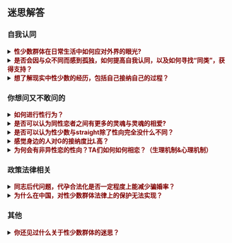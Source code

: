 ## 迷思解答

### 自我认同

<details><summary><b><font color="maroon">性少数群体在日常生活中如何应对外界的眼光?</font></b></summary>
<br/>
“关你屁事”和“关我屁事”。（C，跨性别女性，20岁）<br/><br/>

正常应对。（HL，女同性恋，23岁）<br/><br/>

和平常人一样，没什么区别。（FMG，男同性恋，19岁）<br/><br/>

看生活环境咯，开放包容的环境中罕有“外界的眼光”~（NM，女同性恋，？岁）<br/><br/>

无需过于在意，自己就是自己。（WT，男同性恋，21岁）<br/><br/>

“你好，我是双性恋！” - 用比别人还坦然的态度主动表达自己的性取向，化被动为主动，吓死别人，反而化解尴尬，从此来者不拒。如果自己觉得没鬼，那别人心里有鬼也不敢当面说你。（JS，双性恋，27岁）<br/><br/>

虽然自我接纳很重要, 认识到环境与文化中的歧视更主要。认识到歧视对自己的影响不是自怜。尽可能找到对自己接纳与支持的个人与群体。（MY，女同性恋，59岁）<br/><br/>

一般都是不向外界坦白身份，避免不必要的麻烦，借以保护自己。（L，女同性恋，21岁）<br/><br/>

who cares？（D，女同性恋，24岁）<br/><br/>

做真实的自己，不要管他人的想法（TY，女同性恋，29岁）<br/><br/>

这个问题其实更多是对自我认同程度的高低。如果对自我高度认同，自信度高的情况下，其实外界的眼光并不能影响内心的选择和自信。外界的眼光并不能影响一个真正坚定且人格独立完整的人。即使外界给到了不友善的反馈，也不会因此影响到自己的心态，因为这一些都是可以理解的。不友善、不理解，更多是因为不了解，认知不到位，那么也是这些所谓眼光也是可以被理解的，正因如此，我们才更需要完善自己，并且走出来，用科学且完整的认知来让更多人不了解的人知道并了解。<br/>
另外，如果所谓外界的眼光会一直影响到个人，并且认为外界一直是歧视的眼光，那其实更多的时候是内心对自己的接纳度不够，自信不够，从而导致会认为外界会投以“歧视”的眼光，事实上可能有时候是自己多想。<br/>
还有就是，同类和群体的力量与支持，无比重要。请不要孤军奋战，请记住，你并不孤独。（WJ，双性恋，30岁）<br/><br/>

提升自我认同，如果只是好奇可以跟对方普及一下，如果是不友好的眼光，通常是偏见，问题不在性少数，不用理会。性少数并不是什么特别的存在，左憋子在学校也会被老师说甚至强制纠正，胖一点也会有外界的眼光，穿得个性一点、有纹身等等也会被侧目，在一个都说普通话的地方说话有口音也会面对不同的眼光。人一生大概难免不会在某些时刻面对一些“眼光”，只是程度不同，性别身份作为自我认同的基础，大概会有些特殊的困难，但关键是自己要肯定自己，这才是面对“眼光”的基础。（R，性别酷儿泛性恋，49岁）<br/><br/>

我个人比较敏感只能自我消化或者跟身边知道自己情况的人吐槽下吧，有的人可以做到完全无视或者会将这种眼光转化为对自己的认同（例如别人可能是觉得自己好看啊才会多看看的之类的，我做不到hhhh）（K，跨性别男性，双性恋，19岁）<br/><br/>

各有各的办法，基本无招胜有招，只要不影响正常生活，就不会去做特别的事情。（GH，跨性别男性，喜欢女生，？岁）<br/><br/>

尽量不去过多在意旁人的无知，生活中也经常性地对异性恋规范和霸权(heteronormativity)进行反思。（WN，女同性恋，20岁）<br/><br/>

处于好奇心的事情就无视，收到侵犯不能妥协。（YK，性别酷儿，女同性恋，30岁）<br/><br/>
</details>


<details><summary><b><font color="maroon">是否会因与众不同而感到孤独，如何提高自我认同，以及如何寻找“同类”，获得支持？
</font></b></summary>
<br/>
不会觉得孤独，因为首先明白自己不是全世界60亿人中唯一一个不同，自己有同类，所以不孤独；其次是看过越多的书，懂了越多的东西，越知道如何与自己独处，所以所谓孤独就变成了哲学问题，那么不赘述。<br/>
如何提高自我认同？四多四少：多交流、多看书、多思考（多听、多看、多想、多说）少否定、少先入为主、少妄自菲薄、少妄自尊大。（WJ，双性恋，30岁）<br/><br/>

会。学习。学精神分析就看得通了。（FMG，男同性恋，19岁）<br/>

不会孤独。你想呀，每个人都是与众不同的。你喜欢吃香菜他不喜欢吃香菜，你喜欢穿长裤她喜欢穿小裙子，这些都是不同，没什么大不了的呀。豁达一些，一定要自我认同，你没错！至于寻找“同类”……据说是靠直觉……而且据我个人经验，确实可以靠直觉……（NM，女同性恋，？岁）<br/><br/>

孤独是会有，但有沙雕网友啊，自我认同只需要告诉自己“我当自己并没有什么错的”，LGBT博主下都是同类。（WT，男同性恋，21岁）<br/><br/>

自从意识到自己属于性少数以来，我的自我认同就非常好，不感到孤独，也因为与众不同而自豪，有些同类的特征会比较明显，所以能够看出来，对于好朋友的话不会隐瞒身份。（L，女同性恋，21岁）<br/><br/>

要认为自己是平常人，不需要特地去找去思考自己与他人的差异。（D，女同性恋，24岁）<br/><br/>

会孤独，通过网上亲友会认识同类（TY，女同性恋，29岁）<br/><br/>

会孤独的 也会迷茫 毕竟是性少数 在正常的社交环境里比较少遇见lgbt群体成员 哪怕真的遇见 也不代表能成为朋友或者有进一步发展 ；如何寻找同类的问题我也思考过 然后思考完之后我就各种尝试 从自我出柜 亲友出柜 写出柜文 参加亲友会 参加线下活动 到成为组织者 到以公益的角度来认识不同的人 都会觉得 啊 其实还是可以认识到朋友的哟；交友不能目的性太强 但是持之以恒 有点耐心 展示自己 接受别人 还是会慢慢找到好朋友 （跟异性恋交友一样的呀！（JS，双性恋，27岁）<br/><br/>

会的，多了解自己，了解什么是性少数，拓宽自己视野与建立多元的价值观，有条件的话可以寻求心里咨询等专业帮助。自我认同也是一个连续的过程，不是认同了就不会遇到问题。多接触社群，有很多公益组织，去参加活动，寻找同类，自然就有更多支持了。（R，性别酷儿泛性恋，49岁）<br/><br/>

会啊，之前在身边没有什么认识的跟自己一样的人（之前只有一个但是不在身边的，然后最近才认识了一些附近的朋友），提高自我认同的话，我个人做的还不够甚至可以说根本不行，现在对于自己的生理情况还是很不想认同的，内心情况勉强还行吧，如何寻找的话，社交软件呗，和参加一些公益组织，参加一些活动之类的。（K，跨性别男性，双性恋，19岁）<br/><br/>

与众不同不会使我们孤独，不被理解和尊重才会使人孤独，但一般只要能够接触到懂得尊重的个体，就不会单纯因为性少数身份而有专门的性少数孤独感。（话说当下不是流行人人都是一座孤岛么，孤独感普遍存在，而性少数一般不会是唯一直接原因。（GH，跨性别男性，喜欢女生，？岁）<br/><br/>

会。寻找同类最简单的方式是通过一些交友软件，比如rela等；获得支持的话可以多了解并接触一些当地的性少数平权NGO。（WN，女同性恋，20岁）<br/><br/>

可能通过阅读性别学的权威性资料找到自我合理性的理由。自我构建是基础。上网找关键字就能找到相关人群，如性少数，跨性别之类。（YK，性别酷儿，女同性恋，30岁）<br/><br/>
</details>


<details><summary><b><font color="maroon">想了解现实中性少数的经历，包括自己接纳自己的过程？</font></b></summary>  
<br/>
几乎每个人性少数在接纳自己这条路上，都走的极其漫长，荆棘遍布。因为本来认识自己、了解自己、接纳自己就是一个血淋淋的过程，更何况自己有着与社会期待不符合的性取向。从心理学上说，大多数可能都是先发现自己与他人的不同——恐惧——否定——尝试选择符合社会期待的行为——发现真实的自己——开始了解性少数知识——开始明白自己到底是怎么回事——开始慢慢接受自己——开始走出来，寻找同类——开始走出来，告诉其他人——基本接纳自己。这是一个可能的大多数的情况，但每个人毕竟经历不同、性格不同，因此也不一定尽数如此。（WJ，双性恋，30岁）<br/><br/>

是的。（FMG，男同性恋，19岁）<br/><br/>

我天生酷儿，如果不是小时候受到很多性骚扰的话，大概会是泛性恋吧。没什么自我接纳的过程，我生活的环境包容开放前卫~（NM，女同性恋，？岁）<br/><br/>

就拿我来说吧，我在高中之前重来没有怀疑过我的性取向，我的确会更加的关注男生，但当时我认为自己只是羡慕他们，希望融入他们（因为我小时候不是很自信）到了高中的时候我开始怀疑自己的性取向，并且和家长暗示了一下，或许是因为对LGBT的不了解（我之前真的很少接触到“同性恋”的讯息，更不要说LGBT）也或许是我仍然对自己抱有一丝幻想，所以我自认为自己是“双性恋”，等到了大学，接触了更多的信息后我常识性地参加了本地的同性恋亲友会的活动，从此以后我才开始正视自己。（WT，男同性恋，21岁）<br/><br/>

谈过一次恋爱，有两次暗恋。小时候以为只能男生和女生才能谈恋爱，一直希望自己是个男生，也曾试过把对暗恋对象的喜欢当作是朋友的喜欢，后来了解了之后，自我认同提高，从未因为自己的身份而有任何负面情绪，反而一直很自豪2333。（L，女同性恋，21岁）<br/><br/>

思想独立后这个问题就不是问题了。（D，女同性恋，24岁）<br/><br/>

从网上查找资料，自己学习知识，慢慢的就理解了。（TY，女同性恋，29岁）<br/><br/>

多去关注性少数公益组织的公众号，有很多个人故事分享的文章。参与活动，实际的接触性少数人群，了解ta们。每个性少数的经历都不一样，会有相似，但每个人的成长、生活环境不同，所以也没有什么自我认同的固定模式。还是要去多接触真人，带着同理心去了解真实的人，倾听ta的故事。（R，性别酷儿泛性恋，49岁）<br/><br/>

这个每个人的经历有相似的但也有每个人特有的，然后接不接纳自己其实也是看个人，我和我一个朋友（les）直到现在都不大能接纳自己。（详细点讲个人经历可能要打很多字了...）（K，跨性别男性，双性恋，19岁）<br/><br/>

自己上网找去（GH，跨性别男性，喜欢女生，？岁）<br/><br/>

这个就只能各自讲自己的故事了。（YK，性别酷儿，女同性恋，30岁）<br/><br/>
</details>

### 你想问又不敢问的

<details><summary><b><font color="maroon">如何进行性行为？
</font></b></summary>
<br/>
男性可以参考，手撸、口交，以及肛交（必须戴套）、借助器具。女性可以参考，口交、手指的外部刺激、手指的阴道刺激、借助器具。（WJ，双性恋，30岁）<br/><br/>

不大喜欢肛，更喜欢互相手淫。（FMG，男同性恋，19岁）<br/><br/>

啊，我觉得这个问题应该是针对同性恋的？同性恋的话除了阴道交应该都是可以的(人类性行为那么复杂我也没法穷举啊喂)(就只是器官区别而已啊2333)。跨性别的话我不是很清楚……抱歉啦。（NM，女同性恋，？岁）<br/><br/>

不好意思，目前没有过性行为。（WT，男同性恋，21岁）<br/><br/>

亲吻触碰抚摸，手和嘴唇，【其实还有很多【害羞】】（L，女同性恋，21岁）<br/><br/>

数数人身上有几个洞。（D，女同性恋，24岁）<br/><br/>

目前只看过les小黄片，期待有生之年可以实践一下什么是真的，什么只是直男导演幻想[害羞]。（JS，双性恋，27岁）<br/><br/>

人类发明的性行为方式不管ntxl还是ntxl理论上大部分都能做，有各种工具各种方法。（C，跨性别女性，20岁）<br/><br/>

性行为不只有男插入女，异性恋的性行为方式也不是只有单一一种。跟性伴侣商量，最重要是互相尊重与沟通不是吗？具体性行为方式可以自行搜索。（R，性别酷儿泛性恋，49岁）<br/><br/>

和异性恋一样的，没有阴茎也可以借助小道具啊。（K，跨性别男性，双性恋，19岁）<br/><br/>

只要具备性感受能力，就可以以各种方式进行性行为，具体可参考A片。性少数身份并不会让人失去性行为，也不会使人采取令人无法想象的方式进行性行为，多看A片长点姿势去吧。（GH，跨性别男性，喜欢女生，？岁）<br/><br/>

除了阴茎与阴道间的插入动作以外的任何挑动情欲的行为。（WN，女同性恋，20）<br/><br/>

安全的前提下用自己喜欢的方式就好，不能勉强自己。切记不要为了一时之欢而染病。（YK，性别酷儿，女同性恋，30岁）
<br/>
</details>

<details><summary><b><font color="maroon">是否可以认为同性恋者之间有更多的灵魂与灵魂的相爱?
</font></b></summary>
<br/>
其实同性恋与异性恋并无差别。可能有些是被漂亮的外表吸引，留存于有趣的灵魂；可能有些是被有趣的灵魂吸引，留存于相处的温情并沉迷于美妙的性爱。所以同性恋异性恋，都一样，可以 soulmate love，也可以 sexy love。不过可能与异性恋有一点最大的不同是，大多数同性恋，不愿意将就。和现代大多数相亲婚姻组成的经济共同体相比，更多的同性恋更愿意选择一个 soulmate 一起走过未来的人生。（WJ，双性恋，30岁）<br/><br/>

可以。（FMG，男同性恋，19岁）<br/><br/>

您是说柏拉图式？这个我还真不太清楚……抱歉……（NM，女同性恋，？岁）<br/><br/>

我个人不认同，同性也有性行为，所以性在爱情中的地位同性和异性应该没有太多的区别。（WT，男同性恋，21岁）<br/><br/>

不是。同性恋者与异性恋者之间唯一的差别在性取向。研究显示, 没有同性恋者作为一个群体, 没有其它任何普遍共性。同性恋人群就是异性恋人群的一个缩影。同性恋恋爱的多样性与异性恋的一样广。（MY，女同性恋，59岁）<br/><br/>

个人觉得不是，同性恋者之间同样是是生理吸引和心理吸引的统一，和异性恋没什么不同，并不是柏拉图恋爱。（L，女同性恋，21岁）<br/><br/>

没有觉得。（D，女同性恋，24岁）<br/><br/>

我最近看过netflix的一部约会真人秀，里面有不同性取向的人的约会。的确发现，同性恋 cp 约会的方式会少一些尔虞我诈的感觉呢！异性恋里面感觉会有种“玩游戏”的博弈感，比如性，金钱，潜在前景，两性的权力斗争feel，会多一些算计，不知道是否跟这个有关呢？（JS，双性恋，27岁）<br/><br/>

灵魂这个定义本身就很不清楚，如果以生育作为基准的话可能会比异性恋更纯粹一些，但是涉及到性欲和对陪伴的需求等等方面又明显没有更“灵魂的相爱”。（C，跨性别女性，20岁）<br/><br/>

也许吧，但同时，也经常会有同性恋都“滥交”的污名与刻板印象。比起异性恋更多受传统男权社会婚恋模式的束缚，同性恋可能打破了一些看似理所当然的恋爱、相处模式，同性恋还需要克服社会的歧视等种种障碍，也没有可参考的婚恋模式，所以可能会有更互相尊重、平等的关系，但也不是绝对的。也不能因此形成另外一种刻板印象或期待，造成“没我灵魂伴侣式亲密关系的同性恋就不是好的同性恋”的偏见。（R，性别酷儿泛性恋，49岁）<br/><br/>

都是看人吧，同性恋者里面也会有性欲强的性欲弱的，也会有渣男渣女，都是看个人的，我感觉和异性恋者无异吧。（K，跨性别男性，双性恋，19岁）<br/><br/>

灵魂是什么？（GH，跨性别男性，喜欢女生，？岁）<br/><br/>

（女）同性恋之间也有同样多的肉体与肉体间的相爱！（WN，女同性恋，20）<br/><br/>

只能说同性恋的爱更少的牵涉到社会资源分配问题。（YK，性别酷儿，女同性恋，30岁）<br/><br/>


</details>

<details><summary><b><font color="maroon">是否可以认为性少数与straight除了性向完全没什么不同？
</font></b></summary>
<br/>
个人认为，确实如此，都是一样的正常人，除了同性可以引起性欲这点与直人不同而已。硬要说什么不同，那可能是，每个真正接纳自我的同性恋双性恋，都经历过对自己的剖析和洗礼，对人性更为理解，对社会百态更为包容。（WJ，双性恋，30岁）<br/><br/>

是。（FMG，男同性恋，19岁）<br/><br/>

对呀，就像你喜欢香菜他不喜欢一样。（NM，女同性恋，？岁）<br/><br/>

可以这么认为，不过这个说法太绝对了，凡事都不能说绝对嘛，万一那天专家发现了什么“同性基因”呢？（WT，男同性恋，21岁）<br/><br/>

对。（MY，女同性恋，59岁）<br/><br/>

基本可以。（L，女同性恋，21岁）<br/><br/>

是的。（D，女同性恋，24岁）<br/><br/>

先天无区别，后天建构区别很大。（C，跨性别女性，双性恋，20岁）<br/><br/>

因为一个所谓的性向不同，ta们（内心？）看到的东西可能就因此会比非这个群体的人多出那么一些东西吧，毕竟有的东西没亲身体会过大概很难体会到那种感觉吧...（没有完全的感同身受，即使是相同经历的人，感受也可能是不一样的，每个人对各种方面的东西承受力可能不大一样。）（K，跨性别男性，双性恋，19岁）<br/><br/>

是否可以认为视障人士与非视障人士除了看不见完全没什么不同？（看不见已经是很大的差异了，有因为看不见而产生的特别需要如无障碍设施）在一个完全实现了多元性别平等的社会可以说同性恋与straight除了性向完全没什么不同，性少数除了同性恋还有双性恋、跨性别、间性人、性别酷儿等等（facebook有56种性别认同）。或者可以说性少数与直人除了性别认同、性取向等等在基本权利上完全没什么不同，而在争取性少数平权时要看到各种不同性别认同的具体需求，不能相提并论，以群体代表个体。比如跨性别里有变性、易装，有想做和不想做手术改变自己身体的差别等等，不管是跨儿还是同性恋还是其他性取向性别认同都是多样化的存在，每个人的需求都不同。在此前提下，总是强调我们和直人没什么不一样的话是否其实是以异性恋为标准来衡量性少数，以异性恋的主流价值观比如工作好、收入好、学历高、有固定长期亲密关系为唯一标准来要求性少数呢？而不发达地区的、没有一定社会地位的、性取向、性别认同流动的性少数就变得更不可见，更不被主流所接纳了。（R，性别酷儿，泛性恋，49岁）<br/><br/>

怎么会啊，还有身高体重不同，家乡阶级不同，口音思维不同，人和人那么多不同，怎么可能只有性向区别呢。（GH，跨性别男性，喜欢女生，？岁）<br/><br/>

你说呢？可能长得更有趣更好看吧～（WN，女同性恋，20）<br/><br/>

是的，性向和肤色外貌一样都是人类的个体差异。（YK，性别酷儿，女同性恋，30岁）<br/><br/>

</details>

<details><summary><b><font color="maroon">感觉身边的人对G的接纳度比L高？
</font></b></summary>
<br/>
并没有。事实上有这种感觉可能是因为两种原因：1、耽美文化下腐女的推动，而事实上耽美文化并没有让同性恋活的更轻松，一些普通的男孩子会有一种我不帅我不牛逼我没钱我没资格同性恋的错觉。。。2、gay群体因其生存空间更少，以及男性本身的特质，所以在社会上主动发声且争取权力的人更多，所以会感觉gay的接纳度在上升。<br/>
Les群体因为女性特质，所以即使两个女孩子走在街上手牵手或更亲昵，都没有关系，所以生存空间是比男性更大的，而且女性本身愿意冒险走出来勇敢发声的人也不多，所以就造成了感觉gay比les多，gay比les接纳度更多的感觉，事实上是更多的les并没有走出来，一方面没必要，一方面没勇气。（WJ，双性恋，30岁）<br/><br/>

没有这种感觉。（FMG，男同性恋，19岁）<br/><br/>

没这事儿~如果您是说腐女的话，腐女和支持lgbt＋可不能划等号噢，腐女和看着言情小说尖叫的人是差不多的……她们未必咋了解lgbt＋……（NM，女同性恋，？岁）<br/><br/>

或许女生是这样吧，至少我感觉男生是相反的。（WT，男同性恋，21岁）<br/><br/>

传统父权观念的一个反应。女性本来就不重要, 典型不典型比较无所谓。而男子重要, 传统异性恋男子有 "标准形象", 一个男子在重要方面有背于所谓的 "突然男子汉' 形象, 就使有些人特别不能接受, 在他们眼里, 这样的男子也特别耻辱。（MY，女同性恋，59岁）<br/><br/>

因为国内耽美文学比较流行，对L的了解相对少一些，不了解所以不容易接纳。（L，女同性恋，21岁）<br/><br/>

没有，感觉一样。（D，女同性恋，24岁）<br/><br/>

没有。（TY，女同性恋，29岁）<br/><br/>

跟可见度也有关吧，gay仔比较高调，les承受女性的刻板印象和社会舆论压力更多。（JS，双性恋，27岁）<br/><br/>

这个问题很个人体验，我觉得宏观上来讲男同性恋被接纳度会低一点（因为社会大多数人的保守和厌女倾向使得ntxl不被注意和当回事）（C，跨性别女性，20岁）<br/><br/>

是的，同性恋最开始被大家知道也是男同性恋，早期因为艾滋病防治的原因，同志公益组织只有男同性恋群体可以拿到资源。早期的性少数的研究也都是以男同为研究主要对象。另外，现在依然是性别不平等的男权社会，相对于男性，女性的声音一直都更加低调。可见的更多是男同，自然接纳度更高的也是男同了。（R，性别酷儿泛性恋，49岁）<br/><br/>

会不会是因为对于所谓的直男来说，gay的话，意味着少了一些男性去和他竞争？（虽然也不一定会有女朋友但是也是少了一个竞争对手？），然后腐女的话现在也挺多的，部分女生不太能接受LES可能是因为会联想到一些涩情的画面以至于把自己也代入了然后会觉得恶心...也有的可能是害怕身边的les会爱上自己啥的emmm（女性这个是我从一个高中同学那知道的，她就是接受得了gay但是觉得les很恶心...）（K，跨性别男性，双性恋，19岁）<br/><br/>

感觉G的存在感比L的高，接纳度没有体验，异性恋顺性别压倒性数量优势，导致个体体验量太少，无法做判断。（GH，跨性别男性，喜欢女生，？岁）<br/><br/>

没有吧。（WN，女同性恋，20）<br/><br/>

这个具体人群的价值观有关系。还有一点G也是父权社会的受益者，男性的身份能取得更多的社会成就。（YK，性别酷儿，女同性恋，30岁）<br/><br/>

</details>

<details><summary><b><font color="maroon">为何会有非异性恋的性向？TA们如何如何相恋？（生理机制&心理机制）
</font></b></summary>
<br/>
首先，有许多外国学者对人们性取向做过大数据的调查与统计分析，通过较大样本得到的有效数据统计，得出的结论（参考）是，人类天生（生理）的性取向，有15%左右的纯同性恋、60%左右的双性恋、25%左右的纯异性恋。尤其是女性，事实上从生理机制上来说，超过8成的可能都是双性恋，这个生理机制来源于母乳喂养。因此异性恋从生理角度来说也并非是大多数，但为什么大家直到现在仍然认为异性恋为大多数的正常的，同性恋双性恋就会变成非异性恋的性少数呢？因为社会、伦理、以及所谓繁衍的需要（更多是国家需要），所以异性恋便成为一种社会公约。所以，从生理角度，其实异性恋才是少数。<br/>
从社会影响和成长角度的影响来说，大多数选择同性作为伴侣的人，很可能是受到比如原生家庭、亦或者恋爱经历的影响，所以会选择同性作为伴侣，这些很可能是双性恋，但并没有这方面的相关统计，因此只能在此作为推断阐述理论。同性恋双性恋如何相恋呢？异性恋怎么恋爱，他们就怎么恋爱啦~并没有什么不同，甚至有时候比异性恋更契合，毕竟，同性更理解同性的生理结构和心理状态。（WJ，双性恋，30岁）<br/><br/>

先天与后天共同原因，按精神分析法来说有象征界的同性恋和想象界的同性恋。（FMG，男同性恋，19岁）<br/><br/>

性倾向这玩意儿吧先天后天因素都是影响因素。先天因素就不说了哈，生来即是如此;后天因素呢主要在于受到性骚扰啊什么的留下了阴影，加上本来可能就不是很直…… 至于相恋，这不就是看对眼了吗哈哈哈，跟异性恋一样的~（NM，女同性恋，？岁）<br/><br/>

我不是专业人士。（WT，男同性恋，21岁）<br/><br/>

认为人或动物应该都是异性恋者的观点本身非常不符合自然现实。性别与性取向在自然界都会因生物的个体及群体生存需要而改变。这里不能展开谈。（MY，女同性恋，59岁）<br/><br/>

与传统意义上的异性恋一样，只不过取向不同。（L，女同性恋，21岁）<br/><br/>

这个不太了解。（D，女同性恋，24岁）<br/><br/>

爱上了就爱上了，没法说明原因。（TY，女同性恋，29岁）<br/><br/>

咦，为什么你是异性恋呀？为什么你要结婚？为什么你要生孩子？（JS，双性恋，27岁）<br/><br/>

无数研究均已证实，同性恋不过是自然界的一种现象，不是个人的一种自我选择，不涉及社会道德，更不违反社会法律。异性恋如何相恋？有什么样的生理机制和心理机制？（R，性别酷儿泛性恋，49岁）<br/><br/>

我个人的一些了解和看法）：首先这个不是我们能选择的，目前对这方面追根溯源的研究成果其实也不是特别多，好像有调查是说社会上大体其实是双性恋，其中很大一部分因为社会主流是异性恋所以会更偏向于异性恋，也就是被异性所吸引；至于如何相恋，也跟异性恋差不多吧，感觉对了就容易喜欢上吧。（K，跨性别男性，双性恋，19岁）<br/><br/>

异性恋自己琢磨一下异性恋的生理机制与心理机制，然后将异性二字换为同性即可。如果提问者认为繁殖是恋爱的基础和底层逻辑的话，那好走不送，没什么好聊的。（GH，跨性别男性，喜欢女生，？岁）<br/><br/>

不是很喜欢这个问题……（WN，女同性恋，20）<br/><br/>

具体成因不明，现在的研究多表明脑丘体和性激素会影响性取向和性认同。（YK，性别酷儿，女同性恋，30岁）<br/><br/>

</details>

### 政策法律相关

<details><summary><b><font color="maroon">同志后代问题，代孕合法化是否一定程度上能减少骗婚率？
</font></b></summary>
<br/>
同志后代问题确实是一个始终存在并且十分尖锐难以忽略的问题。因为对于男性来说“不孝有三无后为大”（虽然这句话早就在传播的过程中歪曲了原本的意思），对于女性来说，目前的社会传统观念认为，女人怎么可以不结婚怎么可以不生子没有孩子怎么养老等等。。。包括我一些已出柜并获得父母认可的同志伴侣，与父母沟通中父母唯一的要求就是必须代孕要个孩子或者试管要个孩子。这种社会观念是根深蒂固且不好反驳的。<br/>
个人认为，代孕合法化或许在一定程度上，确实能减少骗婚率，这可能主要针对的是男同性恋。但是代孕合法化，这个问题又可能会导致更多的问题。所以减少骗婚并不能从代孕这个问题上来解决，而是从观念上改变。譬如老一代对于所谓无后为大的认知和对下一代的逼迫，譬如对女性一定要结婚生育做家庭主妇的刻板印象。所以代孕合法化，治标不治本。不推荐。（WJ，双性恋，30岁）<br/>

这个问题很难，代孕是物化女性，把女性当作移动的子宫，对于骗婚是有一定作用，但是对于同志运动和女性主义的结合有巨大的冲击，不利于平权。（FMG，男同性恋，19岁）<br/><br/>

啊……？代孕还是别合法了吧。不过目前的技术同性恋也可以有孩子了噢！跨性别的话我不是很清楚，因为生理/心理因素蛮复杂我说不清楚，比如先天睾丸沉降未完全这种……我不确定算不算在您这个“跨性别”的概念里……（NM，女同性恋，？岁）<br/><br/>

代孕合法化不一定能降低骗婚率，同婚合法化也不一定，个人觉得还是要看骗婚的人中谁占的比例多，有些人会因为社会的不接纳或者是家庭的压力骗婚，有些人没有意识到自己同性恋的身份，Ta们或许会认为自己就是异性恋，有些人就纯粹地想繁殖，所以说这种事情真的说不好。（WT，男同性恋，21岁）<br/><br/>

骗婚率来自极度的歧视与逼婚。（MY，女同性恋，59岁）<br/><br/>

不一定，骗婚并不只是因为生育问题，还有各方面的压力影响。（L，女同性恋，21岁）<br/><br/>

为什么一定要强调国内代孕合法？男同可以美国 俄罗斯都可以代孕，女同美国 俄罗斯 泰国可以试管，中国合法代孕把那些农村妇女置于何地？这么自私的只考虑同性后代吗？（D，女同性恋，24岁）<br/><br/>

必然的。（TY，女同性恋，29岁）<br/><br/>

商业代孕合法化带来的问题远比它能解决的问题多，更何况领养也能满足大部分需求，和骗婚实际上是很复杂的道德问题+文化问题，不管是出于想要孩子还是出于家庭压力都有更好的解决方式（最好的解决方式当然是可能有的人造子宫）。（C，跨性别女性，20岁）<br/><br/>

婚姻的功能就是生育后代么？女性在婚姻内的价值只有生育后代么？有同性恋的去污名化、同婚的合法化会减少骗婚率的说法，但还没有相关调查数据。在女性权益没有充足保障情况下，代孕合法化对女性的影响难以预计。骗婚、代孕都可能会严重侵犯女性的权益，加上伦理问题，代孕合法化在很多国家都是极具争议的议题。（R，性别酷儿泛性恋，49岁）<br/><br/>

关于代孕合法问题，首先这个我个人其实不大赞成代孕合法化，虽然好像对一些无法自己生育的家庭来说很不好，但是一旦合法化，有些人可能会千方百计地把原本是被迫代孕的人证明成“自愿代孕”，钻法律的空子，这种对女性群体伤害很大的行为可能会因代孕合法化而无法严惩。对于骗婚来说，只要社会环境一日不友好，这个现象依旧会存在，也不会降低多少，同志婚姻没法保障，迫于社会压力家庭压力，很多人可能会选择形婚或者同婚。（K，跨性别男性，双性恋，19岁）<br/><br/>

没调查过，不知道，感兴趣的可以自己收集数据去调查，或者找机构咨询。（GH，跨性别男性，喜欢女生，？岁）<br/><br/>

坚决反对代孕合法化。代孕合法是对底层女性的剥削。（WN，女同性恋，20）<br/><br/>

婚姻和生育有不同的社会功能，但在一定程度能减少，通过我接触到的人来讲作用不大。（YK，性别酷儿，女同性恋，30岁）<br/><br/>

</details>

<details><summary><b><font color="maroon">为什么在中国，对性少数群体法律上的保护无法实现？
</font></b></summary>
<br/>
中华民族是一个历史悠久但苦难深重的民族，现代中国在经历一系列战争和某些国内斗争后，留下了太多问题需要解决。法律也是跟随中国社会所需来一步一步完善和进步的。一方面是，当法律在很多刚性需求上都没能妥善满足的情况下，势必优先满足更需要的群体和侧重点。<br/>
还有一方面是因为明清传统以及男权社会的影响，虽然民国时期有了文化思想上的开放，但经过战争等，人们的思想又返回了某种高度统一的状态，因此对于追求人性真理等便不是刚需，毕竟填饱肚子保家卫国才是首要。<br/>
但我们需要相信，当社会的刚需达到一定程度时，法律的保障便是指日可待的，毕竟我们是依法治国且有历史的国家。因此需要保持乐观。（WJ，双性恋，30岁）<br/><br/>

因为在很大程度上我们首要是解决贫困问题，在这个问题面前什么都不是问题。（FMG，男同性恋，19岁）<br/><br/>

抱歉……身为一名普通群众，我也不知道这是为什么……（NM，女同性恋，？岁）<br/><br/>

个人认为是因为传统家庭观念对于国人影响巨大，群众观念相对保守，政府立法工作较难展开。（WT，男同性恋，21岁）<br/><br/>

国内对性少数群体的了解还处于非常贫瘠的状态，首先要在思想上对这个群体有所了解，才可能上升到法律高度的保护。（L，女同性恋，21岁）<br/><br/>

法律、传统思想。（D，女同性恋，24岁）<br/><br/>

大多数人思想传统，对性少数了解太少。（TY，女同性恋，29岁）<br/><br/>

不知道，看领导吧，之前有提出也还是沉了，可能跟目前社会对性少数群体的看法还是比较负面吧。（环境还不是很好。）（K，跨性别男性，双性恋，19岁）<br/><br/>

回答问题前想先问一些问题：1.平时会经常在电视节目、网络、电影、社交媒体等地方看到同志的话题或节目吗？2.学校的教材里有性别与性少数的内容吗？3.平时会见到很多同志吗？包括明星和日常的朋友？4.你觉得性少数会在生活中遇到那哪些问题或障碍？<br/>
首先，我国对于同性恋的基本态度是看似中立的“三不”：不支持，不鼓励，不反对。同性恋者在我国的基本权益并没有得到合理的保障。自1997年“流氓罪”被废除之后，同性恋不再属于犯罪，2001年同性恋被从《中国精神障碍分类与诊断标准》中删除，同性恋不再属于精神疾病。跨性别者如果要做性别置换手术，还必须要拿到精神科医生的诊断证明。（等于跨性别在中国还没有去病理化）。<br/>
其次，实现平权需要得到大众的理解。大众对性少数群体还缺乏了解与认识。政策—结构—文化互相影响又制约。现状是同性恋题材的电影被下架、微博的同性恋话题被禁。教科书里还有大量歧视性内容等等，反映性少数的公众接受度还不高。<br/>
另外，中国分别在2016年和2019年就联合国人权理事会设立和是否继续保留“防止基于性取向和性别认同的暴力和歧视问题独立专家”一职的审议中都投了反对票。<br/>
迄今为止，中国已参与了联合国人权理事会围绕“人权，性取向和性别认同”进行的三次表决。除在2016年投下反对票外，中国在2011年与2014年的另外两次表决中均采取了弃权的立场。在2014年的投票后解释性发言中，中国还对多元性别议题的“争议性”表示了顾虑，称“理事会不应对国际社会尚未达成广泛共识的议题报以过度关注，以避免理事会中的严重分裂与对抗。”在2017年第一次联合国人权理事会独立专家报告发布时中国回应：“中方反对一切形式的歧视和暴力，包括基于性取向的歧视、暴力和不容允现象。同时，中方主张国际社会应尊重各国历史、宗教和文化传统，以及社会制度和发展水平差异，尊重各国自主选择的人权发展道路，并不将自身价值观强加于人。”<br/>
在欧美以及港台等地区，会有反对性别/性少数歧视的专门法律，但法律也是受传统二元性别社会框架的影响，所以，在缺乏多元平等性别认识的社会结构下，法律的制定也必然受到异性恋性别结构的局限。目前中国的法律没有专门关于性别歧视的条款。但民间组织也在通过各类诉讼等倡导不断推动法律与政策的改变，如同性恋教师就业歧视案件、艾滋感染者就业歧视案件、跨性别就业歧视案件、同性恋扭转治疗案件等。（R，性别酷儿，泛性恋，49岁）<br/><br/>

私以为主要是来自于政治和文化两大因素的影响。政治上，国内的立法者认为性少数无法为社会承担创造下一代生产力的责任，所以不愿意去认可性少数群体的应得权利，甚至在一定程度上把支持LGBTQ的社会活动给曲解为是西方的作派，不适用于所谓“中国国情”；文化上，虽然古有宫廷余桃短袖之美谈，近代广东地区有自梳的佳话，但是许多人依然认为性少数的生活方式是与儒家学说对家庭的强调与重视相违背的，并将性少数污名成“不正常”的群体。（WN，女同性恋，20）<br/><br/>

我国法律精神是法律能为绝大多数人所用，原则不会为任何少数群体制定法律。（YK，性别酷儿，女同性恋，30岁）<br/><br/>
</details>



### 其他

<details><summary><b><font color="maroon">你还见过什么关于性少数群体的迷思？
</font></b></summary>
<br/>
哈哈哈哈哈哈，有啊，比如会问同性恋的朋友“你是1还是0？”“你是T还是P？”其实这个问题蛮隐私的，就好比“您喜欢哪种姿势”这样，所以最好还是别问哈~（NM，女同性恋，？岁）<br/><br/>

同性恋和艾滋病划等号是最常见的，碰到这种人我会和Ta解释说艾滋病毒并不恐同，它不会看你是不是同性恋。艾滋病是和不安全性行为有关，和同性恋无关，只是很遗憾的是国内对于安全性行为知识了解不够，有很多人依旧认为套套是用来避孕的，这些人里当然会有同性恋，带着这样的想法异性恋至少会因为不想意外怀孕所以戴套，同性恋根本不用担心这种问题所以在套套只是为了避孕的想法下同性恋有可能会不戴。（WT，男同性恋，21岁）<br/><br/>

他们一般都是觉得同性之间会相互吸引是匪夷所思的，目前还没回应过这类问题。（L，女同性恋，21岁）<br/><br/>

对性少数的刻板化标签化，如txl：一人扮演异性角色（出自我妈），跨性别女性：都要在外穿女装很女性化（出自一个gay学长&直男学弟）（C，跨性别女性，20岁）<br/><br/>

①“那你变性的话能射精吗/你变性了的话能怀孕吗（对trans的）”；②“你们为什么要搞那么多分类呢，不都是同吗（指没必要分成LGBTQAI...等类别，不理解为什么要分那么多，我个人是觉得细分能更好地让人找到属于自己的标签之类的，知道自己是哪类，从而没有那么迷茫，即方便人们去认识自己是什么人）”；③“你为什么要选择成为同性恋/跨性别/双性恋/...呢（若是我们能选择我们为什么要选择这么崎岖的一条路呢，为了追求刺激？）”（K，跨性别男性，双性恋，19岁）<br/><br/>

为什么非性少数群体对性少数的性关系和恋爱关系都那么大惊小怪的呢，咱们都是人类，基本生理心理机制是一致的，有那么难理解么？（GH，跨性别男性，喜欢女生，？岁）<br/><br/>

直男的lesbian fettish 🤢（WN，女同性恋，20）<br/><br/>

对自我身份的不确定。对性别规范的困扰。人生价值上的消极对待。（YK，性别酷儿，女同性恋，30岁）<br/><br/>

</details>
